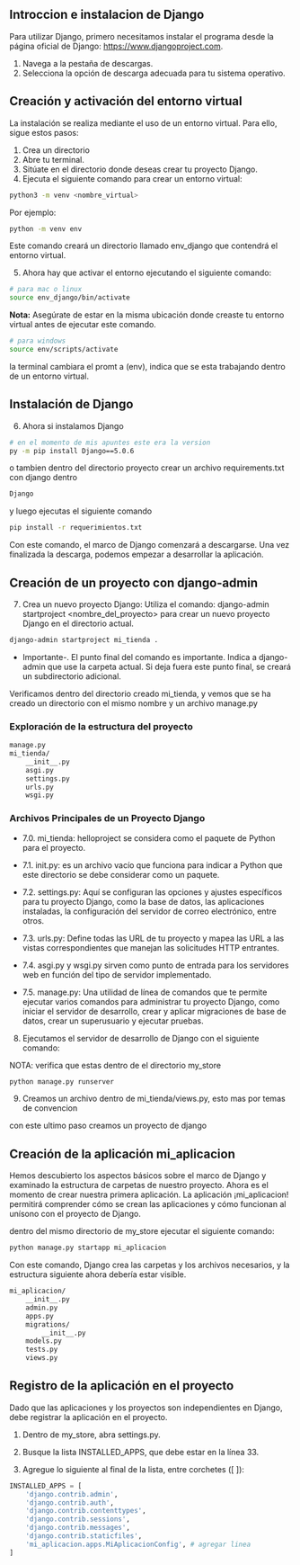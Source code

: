 ## Introccion e instalacion de Django

Para utilizar Django, primero necesitamos instalar el programa desde la página oficial de Django: https://www.djangoproject.com.

1. Navega a la pestaña de descargas.
2. Selecciona la opción de descarga adecuada para tu sistema operativo.

## Creación y activación del entorno virtual

La instalación se realiza mediante el uso de un entorno virtual. Para ello, sigue estos pasos:

1. Crea un directorio
2. Abre tu terminal.
3. Sitúate en el directorio donde deseas crear tu proyecto Django.
4. Ejecuta el siguiente comando para crear un entorno virtual:

```bash
python3 -m venv <nombre_virtual>
```

Por ejemplo:

```bash
python -m venv env
```

Este comando creará un directorio llamado env_django que contendrá el entorno virtual.

5. Ahora hay que activar el entorno ejecutando el siguiente comando:

```bash
# para mac o linux
source env_django/bin/activate
```

**Nota:** Asegúrate de estar en la misma ubicación donde creaste tu entorno virtual antes de ejecutar este comando.

```bash
# para windows
source env/scripts/activate
```

la terminal cambiara el promt a (env), indica que se esta trabajando dentro de un entorno virtual.

## Instalación de Django

6. Ahora si instalamos Django

```bash
# en el momento de mis apuntes este era la version
py -m pip install Django==5.0.6
```

o tambien dentro del directorio proyecto crear un archivo requirements.txt con django dentro

```bash
Django
```

y luego ejecutas el siguiente comando

```bash
pip install -r requerimientos.txt
```

Con este comando, el marco de Django comenzará a descargarse. Una vez finalizada la descarga, podemos empezar a desarrollar la aplicación.

## Creación de un proyecto con django-admin

7. Crea un nuevo proyecto Django: Utiliza el comando:
   django-admin startproject <nombre_del_proyecto>
   para crear un nuevo proyecto Django en el directorio actual.

```bash
django-admin startproject mi_tienda .
```

- Importante-. El punto final del comando es importante. Indica a django-admin que use la carpeta actual. Si deja fuera este punto final, se creará un subdirectorio adicional.

Verificamos dentro del directorio creado mi_tienda, y vemos que se ha creado un directorio con el mismo nombre y un archivo manage.py

### Exploración de la estructura del proyecto

```bash
manage.py
mi_tienda/
    __init__.py
    asgi.py
    settings.py
    urls.py
    wsgi.py
```

### Archivos Principales de un Proyecto Django

- 7.0. mi_tienda: helloproject se considera como el paquete de Python para el proyecto.

- 7.1. init.py: es un archivo vacío que funciona para indicar a Python que este directorio se debe considerar como un paquete.

- 7.2. settings.py: Aquí se configuran las opciones y ajustes específicos para tu proyecto Django, como la base de datos, las aplicaciones instaladas, la configuración del servidor de correo electrónico, entre otros.

- 7.3. urls.py: Define todas las URL de tu proyecto y mapea las URL a las vistas correspondientes que manejan las solicitudes HTTP entrantes.

- 7.4. asgi.py y wsgi.py sirven como punto de entrada para los servidores web en función del tipo de servidor implementado.

- 7.5. manage.py: Una utilidad de línea de comandos que te permite ejecutar varios comandos para administrar tu proyecto Django, como iniciar el servidor de desarrollo, crear y aplicar migraciones de base de datos, crear un superusuario y ejecutar pruebas.

8. Ejecutamos el servidor de desarrollo de Django con el siguiente comando:

NOTA: verifica que estas dentro de el directorio my_store

```bash
python manage.py runserver
```

9. Creamos un archivo dentro de mi_tienda/views.py, esto mas por temas de convencion

con este ultimo paso creamos un proyecto de django

## Creación de la aplicación mi_aplicacion

Hemos descubierto los aspectos básicos sobre el marco de Django y examinado la estructura de carpetas de nuestro proyecto. Ahora es el momento de crear nuestra primera aplicación. La aplicación ¡mi_aplicacion! permitirá comprender cómo se crean las aplicaciones y cómo funcionan al unísono con el proyecto de Django.

dentro del mismo directorio de my_store ejecutar el siguiente comando:

```bash
python manage.py startapp mi_aplicacion
```

Con este comando, Django crea las carpetas y los archivos necesarios, y la estructura siguiente ahora debería estar visible.

```bash
mi_aplicacion/
    __init__.py
    admin.py
    apps.py
    migrations/
        __init__.py
    models.py
    tests.py
    views.py
```

## Registro de la aplicación en el proyecto

Dado que las aplicaciones y los proyectos son independientes en Django, debe registrar la aplicación en el proyecto.

1. Dentro de my_store, abra settings.py.

2. Busque la lista INSTALLED_APPS, que debe estar en la línea 33.

3. Agregue lo siguiente al final de la lista, entre corchetes ([ ]):

```py
INSTALLED_APPS = [
    'django.contrib.admin',
    'django.contrib.auth',
    'django.contrib.contenttypes',
    'django.contrib.sessions',
    'django.contrib.messages',
    'django.contrib.staticfiles',
    'mi_aplicacion.apps.MiAplicacionConfig', # agregar linea
]
```
